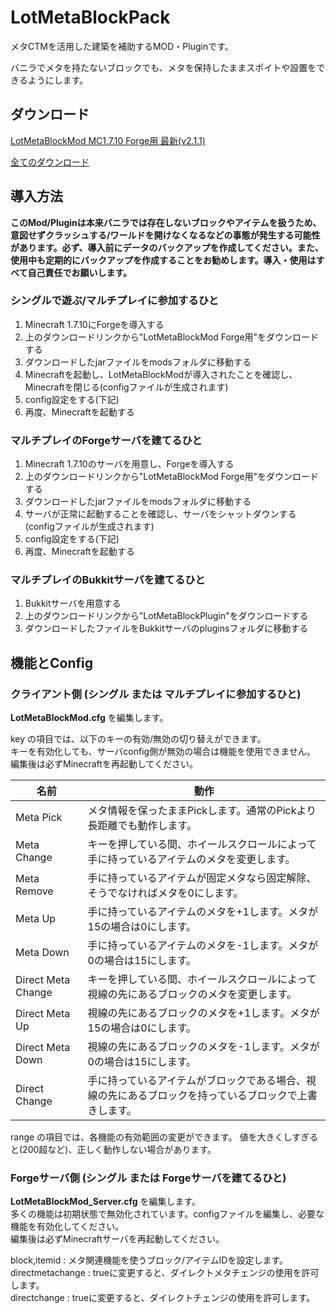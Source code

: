 # LotMetaBlockPack

メタCTMを活用した建築を補助するMOD・Pluginです。

バニラでメタを持たないブロックでも、メタを保持したままスポイトや設置をできるようにします。


## ダウンロード

[LotMetaBlockMod MC1.7.10 Forge用 最新(v2.1.1)](https://drive.google.com/open?id=1fu36nYGB9F8M8B1yWHMI_nNhtUCzEI3M)

[全てのダウンロード](https://drive.google.com/drive/folders/1PPxjFPtVM3lspYbFkwAWdvSsfhQgEDie?usp=sharing)

## 導入方法

**このMod/Pluginは本来バニラでは存在しないブロックやアイテムを扱うため、 意図せずクラッシュする/ワールドを開けなくなるなどの事態が発生する可能性があります。必ず、導入前にデータのバックアップを作成してください。また、使用中も定期的にバックアップを作成することをお勧めします。導入・使用はすべて自己責任でお願いします。**

### シングルで遊ぶ/マルチプレイに参加するひと

1. Minecraft 1.7.10にForgeを導入する
2. 上のダウンロードリンクから"LotMetaBlockMod Forge用"をダウンロードする
3. ダウンロードしたjarファイルをmodsフォルダに移動する
4. Minecraftを起動し、LotMetaBlockModが導入されたことを確認し、Minecraftを閉じる(configファイルが生成されます)
5. config設定をする(下記)
6. 再度、Minecraftを起動する

### マルチプレイのForgeサーバを建てるひと

1. Minecraft 1.7.10のサーバを用意し、Forgeを導入する
2. 上のダウンロードリンクから"LotMetaBlockMod Forge用"をダウンロードする
3. ダウンロードしたjarファイルをmodsフォルダに移動する
4. サーバが正常に起動することを確認し、サーバをシャットダウンする(configファイルが生成されます)
5. config設定をする(下記)
6. 再度、Minecraftを起動する

### マルチプレイのBukkitサーバを建てるひと

1. Bukkitサーバを用意する
2. 上のダウンロードリンクから"LotMetaBlockPlugin"をダウンロードする
3. ダウンロードしたファイルをBukkitサーバのpluginsフォルダに移動する


## 機能とConfig

### クライアント側 (シングル または マルチプレイに参加するひと)

**LotMetaBlockMod.cfg** を編集します。

key の項目では、以下のキーの有効/無効の切り替えができます。  
キーを有効化しても、サーバconfig側が無効の場合は機能を使用できません。  
編集後は必ずMinecraftを再起動してください。

|名前|動作|
|-|-|
|Meta Pick|メタ情報を保ったままPickします。通常のPickより長距離でも動作します。|
|Meta Change|キーを押している間、ホイールスクロールによって手に持っているアイテムのメタを変更します。|
|Meta Remove|手に持っているアイテムが固定メタなら固定解除、そうでなければメタを0にします。|
|Meta Up|手に持っているアイテムのメタを+1します。メタが15の場合は0にします。|
|Meta Down|手に持っているアイテムのメタを-1します。メタが0の場合は15にします。|
|Direct Meta Change|キーを押している間、ホイールスクロールによって視線の先にあるブロックのメタを変更します。|
|Direct Meta Up|視線の先にあるブロックのメタを+1します。メタが15の場合は0にします。|
|Direct Meta Down|視線の先にあるブロックのメタを-1します。メタが0の場合は15にします。|
|Direct Change|手に持っているアイテムがブロックである場合、視線の先にあるブロックを持っているブロックで上書きします。|

range の項目では、各機能の有効範囲の変更ができます。
値を大きくしすぎると(200超など)、正しく動作しない場合があります。

### Forgeサーバ側 (シングル または Forgeサーバを建てるひと)

**LotMetaBlockMod_Server.cfg** を編集します。  
多くの機能は初期状態で無効化されています。configファイルを編集し、必要な機能を有効化してください。  
編集後は必ずMinecraftサーバを再起動してください。

block,itemid : メタ関連機能を使うブロック/アイテムIDを設定します。  
directmetachange : trueに変更すると、ダイレクトメタチェンジの使用を許可します。  
directchange : trueに変更すると、ダイレクトチェンジの使用を許可します。
